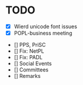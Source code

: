 # TODO 

- [X] Wierd unicode font issues
- [X] POPL-business meeting
- [] PPS, PriSC 
- [] Fix: NetPL
- [] Fix: PADL
- [] Social Events
- [] Committees 
- [] Remarks
